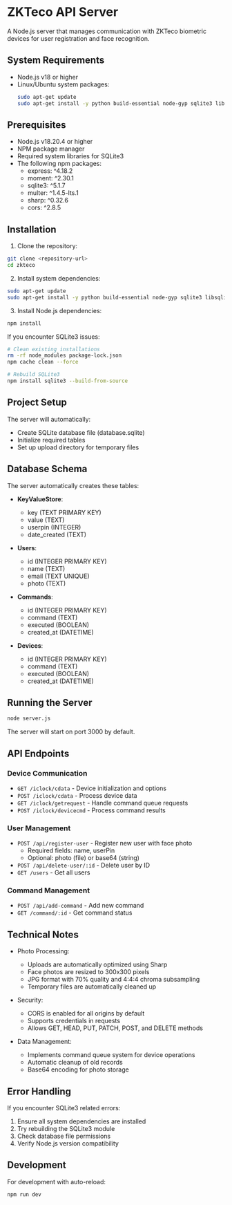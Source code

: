 # ZKTeco API Server

A Node.js server that manages communication with ZKTeco biometric devices for user registration and face recognition.

## System Requirements

- Node.js v18 or higher
- Linux/Ubuntu system packages:
  ```sh
  sudo apt-get update
  sudo apt-get install -y python build-essential node-gyp sqlite3 libsqlite3-dev
  ```

## Prerequisites

- Node.js v18.20.4 or higher
- NPM package manager
- Required system libraries for SQLite3
- The following npm packages:
  - express: ^4.18.2
  - moment: ^2.30.1
  - sqlite3: ^5.1.7
  - multer: ^1.4.5-lts.1
  - sharp: ^0.32.6
  - cors: ^2.8.5

## Installation

1. Clone the repository:

```sh
git clone <repository-url>
cd zkteco
```

2. Install system dependencies:

```sh
sudo apt-get update
sudo apt-get install -y python build-essential node-gyp sqlite3 libsqlite3-dev
```

3. Install Node.js dependencies:

```sh
npm install
```

If you encounter SQLite3 issues:

```sh
# Clean existing installations
rm -rf node_modules package-lock.json
npm cache clean --force

# Rebuild SQLite3
npm install sqlite3 --build-from-source
```

## Project Setup

The server will automatically:

- Create SQLite database file (database.sqlite)
- Initialize required tables
- Set up upload directory for temporary files

## Database Schema

The server automatically creates these tables:

- **KeyValueStore**:

  - key (TEXT PRIMARY KEY)
  - value (TEXT)
  - userpin (INTEGER)
  - date_created (TEXT)

- **Users**:

  - id (INTEGER PRIMARY KEY)
  - name (TEXT)
  - email (TEXT UNIQUE)
  - photo (TEXT)

- **Commands**:

  - id (INTEGER PRIMARY KEY)
  - command (TEXT)
  - executed (BOOLEAN)
  - created_at (DATETIME)

- **Devices**:
  - id (INTEGER PRIMARY KEY)
  - command (TEXT)
  - executed (BOOLEAN)
  - created_at (DATETIME)

## Running the Server

```sh
node server.js
```

The server will start on port 3000 by default.

## API Endpoints

### Device Communication

- `GET /iclock/cdata` - Device initialization and options
- `POST /iclock/cdata` - Process device data
- `GET /iclock/getrequest` - Handle command queue requests
- `POST /iclock/devicecmd` - Process command results

### User Management

- `POST /api/register-user` - Register new user with face photo
  - Required fields: name, userPin
  - Optional: photo (file) or base64 (string)
- `POST /api/delete-user/:id` - Delete user by ID
- `GET /users` - Get all users

### Command Management

- `POST /api/add-command` - Add new command
- `GET /command/:id` - Get command status

## Technical Notes

- Photo Processing:

  - Uploads are automatically optimized using Sharp
  - Face photos are resized to 300x300 pixels
  - JPG format with 70% quality and 4:4:4 chroma subsampling
  - Temporary files are automatically cleaned up

- Security:

  - CORS is enabled for all origins by default
  - Supports credentials in requests
  - Allows GET, HEAD, PUT, PATCH, POST, and DELETE methods

- Data Management:
  - Implements command queue system for device operations
  - Automatic cleanup of old records
  - Base64 encoding for photo storage

## Error Handling

If you encounter SQLite3 related errors:

1. Ensure all system dependencies are installed
2. Try rebuilding the SQLite3 module
3. Check database file permissions
4. Verify Node.js version compatibility

## Development

For development with auto-reload:

```sh
npm run dev
```
